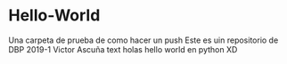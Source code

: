 # Hello-World
Una carpeta de prueba de como hacer un push
Este es uin repositorio de DBP 2019-1
Victor Ascuña
text
holas
hello world en python XD
